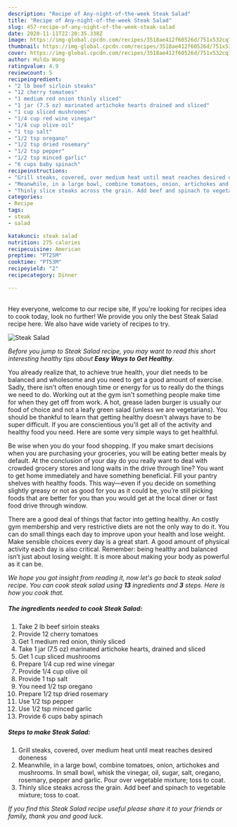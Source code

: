 ```yaml
---
description: "Recipe of Any-night-of-the-week Steak Salad"
title: "Recipe of Any-night-of-the-week Steak Salad"
slug: 457-recipe-of-any-night-of-the-week-steak-salad
date: 2020-11-11T22:20:35.338Z
image: https://img-global.cpcdn.com/recipes/3518ae412f60526d/751x532cq70/steak-salad-recipe-main-photo.jpg
thumbnail: https://img-global.cpcdn.com/recipes/3518ae412f60526d/751x532cq70/steak-salad-recipe-main-photo.jpg
cover: https://img-global.cpcdn.com/recipes/3518ae412f60526d/751x532cq70/steak-salad-recipe-main-photo.jpg
author: Hulda Wong
ratingvalue: 4.9
reviewcount: 5
recipeingredient:
- "2 lb beef sirloin steaks"
- "12 cherry tomatoes"
- "1 medium red onion thinly sliced"
- "1 jar (7.5 oz) marinated artichoke hearts drained and sliced"
- "1 cup sliced mushrooms"
- "1/4 cup red wine vinegar"
- "1/4 cup olive oil"
- "1 tsp salt"
- "1/2 tsp oregano"
- "1/2 tsp dried rosemary"
- "1/2 tsp pepper"
- "1/2 tsp minced garlic"
- "6 cups baby spinach"
recipeinstructions:
- "Grill steaks, covered, over medium heat until meat reaches desired doneness"
- "Meanwhile, in a large bowl, combine tomatoes, onion, artichokes and mushrooms. In small bowl, whisk the vinegar, oil, sugar, salt, oregano, rosemary, pepper and garlic. Pour over vegetable mixture; toss to coat."
- "Thinly slice steaks across the grain. Add beef and spinach to vegetable mixture; toss to coat."
categories:
- Recipe
tags:
- steak
- salad

katakunci: steak salad 
nutrition: 275 calories
recipecuisine: American
preptime: "PT25M"
cooktime: "PT53M"
recipeyield: "2"
recipecategory: Dinner

---
```

<br>
Hey everyone, welcome to our recipe site, If you're looking for recipes idea to cook today, look no further! We provide you only the best Steak Salad recipe here. We also have wide variety of recipes to try.
<br>


![Steak Salad](https://img-global.cpcdn.com/recipes/3518ae412f60526d/751x532cq70/steak-salad-recipe-main-photo.jpg)

<i>Before you jump to Steak Salad recipe, you may want to read this short interesting healthy tips about <strong>Easy Ways to Get Healthy</strong>.</i>

You already realize that, to achieve true health, your diet needs to be balanced and wholesome and you need to get a good amount of exercise. Sadly, there isn't often enough time or energy for us to really do the things we need to do. Working out at the gym isn't something people make time for when they get off from work. A hot, grease laden burger is usually our food of choice and not a leafy green salad (unless we are vegetarians). You should be thankful to learn that getting healthy doesn't always have to be super difficult. If you are conscientious you'll get all of the activity and healthy food you need. Here are some very simple ways to get healthful.

Be wise when you do your food shopping. If you make smart decisions when you are purchasing your groceries, you will be eating better meals by default. At the conclusion of your day do you really want to deal with crowded grocery stores and long waits in the drive through line? You want to get home immediately and have something beneficial. Fill your pantry shelves with healthy foods. This way—even if you decide on something slightly greasy or not as good for you as it could be, you’re still picking foods that are better for you than you would get at the local diner or fast food drive through window.

There are a good deal of things that factor into getting healthy. An costly gym membership and very restrictive diets are not the only way to do it. You can do small things each day to improve upon your health and lose weight. Make sensible choices every day is a great start. A good amount of physical activity each day is also critical. Remember: being healthy and balanced isn’t just about losing weight. It is more about making your body as powerful as it can be. 


<i>We hope you got insight from reading it, now let's go back to steak salad recipe. You can cook steak salad using <strong>13</strong> ingredients and <strong>3</strong> steps. Here is how you cook that.
</i>

##### The ingredients needed to cook Steak Salad:

1. Take 2 lb beef sirloin steaks
1. Provide 12 cherry tomatoes
1. Get 1 medium red onion, thinly sliced
1. Take 1 jar (7.5 oz) marinated artichoke hearts, drained and sliced
1. Get 1 cup sliced mushrooms
1. Prepare 1/4 cup red wine vinegar
1. Provide 1/4 cup olive oil
1. Provide 1 tsp salt
1. You need 1/2 tsp oregano
1. Prepare 1/2 tsp dried rosemary
1. Use 1/2 tsp pepper
1. Use 1/2 tsp minced garlic
1. Provide 6 cups baby spinach


##### Steps to make Steak Salad:

1. Grill steaks, covered, over medium heat until meat reaches desired doneness
1. Meanwhile, in a large bowl, combine tomatoes, onion, artichokes and mushrooms. In small bowl, whisk the vinegar, oil, sugar, salt, oregano, rosemary, pepper and garlic. Pour over vegetable mixture; toss to coat.
1. Thinly slice steaks across the grain. Add beef and spinach to vegetable mixture; toss to coat.


<i>If you find this Steak Salad recipe useful please share it to your friends or family, thank you and good luck.</i>
